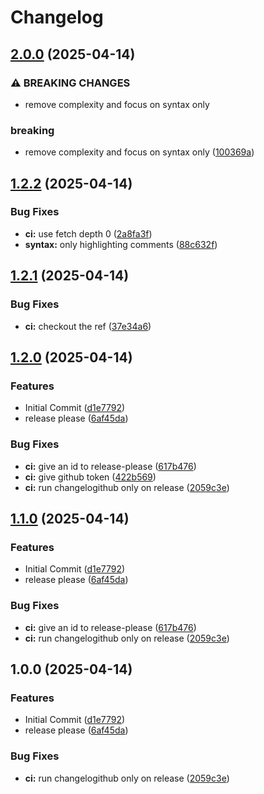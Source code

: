 # Changelog

## [2.0.0](https://github.com/MuntasirSZN/sublime-tera/compare/v1.2.2...v2.0.0) (2025-04-14)


### ⚠ BREAKING CHANGES

* remove complexity and focus on syntax only

### breaking

* remove complexity and focus on syntax only ([100369a](https://github.com/MuntasirSZN/sublime-tera/commit/100369ae0b5d740dacabf181ecfab218a5b6cc3e))

## [1.2.2](https://github.com/MuntasirSZN/sublime-tera/compare/v1.2.1...v1.2.2) (2025-04-14)


### Bug Fixes

* **ci:** use fetch depth 0 ([2a8fa3f](https://github.com/MuntasirSZN/sublime-tera/commit/2a8fa3f272b9941d4c7e96bbe6e0e4a9d839dca7))
* **syntax:** only highlighting comments ([88c632f](https://github.com/MuntasirSZN/sublime-tera/commit/88c632fc424677e63a1684b5baed6298949048c6))

## [1.2.1](https://github.com/MuntasirSZN/sublime-tera/compare/v1.2.0...v1.2.1) (2025-04-14)


### Bug Fixes

* **ci:** checkout the ref ([37e34a6](https://github.com/MuntasirSZN/sublime-tera/commit/37e34a6b00df109aeb8e6f318d534c75af7e44c3))

## [1.2.0](https://github.com/MuntasirSZN/sublime-tera/compare/v1.1.0...v1.2.0) (2025-04-14)


### Features

* Initial Commit ([d1e7792](https://github.com/MuntasirSZN/sublime-tera/commit/d1e7792ba97a9b4c46f76db8a36b223ec326ced9))
* release please ([6af45da](https://github.com/MuntasirSZN/sublime-tera/commit/6af45dab7cdf268e4d8cf496d98c3852ce9d1e38))


### Bug Fixes

* **ci:** give an id to release-please ([617b476](https://github.com/MuntasirSZN/sublime-tera/commit/617b476480a8df299122cf3223597942f2c5abc3))
* **ci:** give github token ([422b569](https://github.com/MuntasirSZN/sublime-tera/commit/422b569d106843476cb99549a003b2a562e699d9))
* **ci:** run changelogithub only on release ([2059c3e](https://github.com/MuntasirSZN/sublime-tera/commit/2059c3e98cf48aec5b65a3aab358c2071d0994ed))

## [1.1.0](https://github.com/MuntasirSZN/sublime-tera/compare/v1.0.0...v1.1.0) (2025-04-14)


### Features

* Initial Commit ([d1e7792](https://github.com/MuntasirSZN/sublime-tera/commit/d1e7792ba97a9b4c46f76db8a36b223ec326ced9))
* release please ([6af45da](https://github.com/MuntasirSZN/sublime-tera/commit/6af45dab7cdf268e4d8cf496d98c3852ce9d1e38))


### Bug Fixes

* **ci:** give an id to release-please ([617b476](https://github.com/MuntasirSZN/sublime-tera/commit/617b476480a8df299122cf3223597942f2c5abc3))
* **ci:** run changelogithub only on release ([2059c3e](https://github.com/MuntasirSZN/sublime-tera/commit/2059c3e98cf48aec5b65a3aab358c2071d0994ed))

## 1.0.0 (2025-04-14)


### Features

* Initial Commit ([d1e7792](https://github.com/MuntasirSZN/sublime-tera/commit/d1e7792ba97a9b4c46f76db8a36b223ec326ced9))
* release please ([6af45da](https://github.com/MuntasirSZN/sublime-tera/commit/6af45dab7cdf268e4d8cf496d98c3852ce9d1e38))


### Bug Fixes

* **ci:** run changelogithub only on release ([2059c3e](https://github.com/MuntasirSZN/sublime-tera/commit/2059c3e98cf48aec5b65a3aab358c2071d0994ed))
